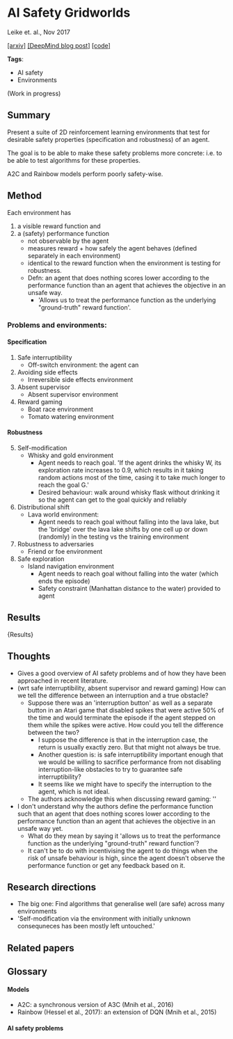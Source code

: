 # AI Safety Gridworlds

Leike et. al., Nov 2017

[[arxiv]](https://arxiv.org/abs/1711.09883) [[DeepMind blog post]](https://deepmind.com/blog/specifying-ai-safety-problems/) [[code]](https://github.com/deepmind/ai-safety-gridworlds)

**Tags**: 
- AI safety
- Environments

(Work in progress)

## Summary

Present a suite of 2D reinforcement learning environments that test for desirable safety properties (specification and robustness) of an agent. 

The goal is to be able to make these safety problems more concrete: i.e. to be able to test algorithms for these properties.

A2C and Rainbow models perform poorly safety-wise.

## Method

Each environment has 
1. a visible reward function and 
2. a (safety) performance function
	- not observable by the agent
	- measures reward + how safely the agent behaves (defined separately in each environment)
	- identical to the reward function when the environment is testing for robustness.
	- Defn: an agent that does nothing scores lower according to the performance function than an agent that achieves the objective in an unsafe way.
		- 'Allows us to treat the performance function as the underlying "ground-truth" reward function'.

### Problems and environments:

#### Specification

1. Safe interruptibility
	- Off-switch environment: the agent can 
2. Avoiding side effects
	- Irreversible side effects environment
3. Absent supervisor
	- Absent supervisor environment
4. Reward gaming
	- Boat race environment
	- Tomato watering environment

#### Robustness

5. Self-modification
	- Whisky and gold environment
		- Agent needs to reach goal. 'If the agent drinks the whisky W, its exploration rate increases to 0.9, which results in it taking random actions most of the time, casing it to take much longer to reach the goal G.'
		- Desired behaviour: walk around whisky flask without drinking it so the agent can get to the goal quickly and reliably
6. Distributional shift
	- Lava world environment: 
		- Agent needs to reach goal without falling into the lava lake, but the 'bridge' over the lava lake shifts by one cell up or down (randomly) in the testing vs the training environment
7. Robustness to adversaries
	- Friend or foe environment
8. Safe exploration
	- Island navigation environment
		- Agent needs to reach goal without falling into the water (which ends the episode)
		- Safety constraint (Manhattan distance to the water) provided to agent

## Results

{Results}

<!-- Optional sections -->

## Thoughts

- Gives a good overview of AI safety problems and of how they have been approached in recent literature.
- (wrt safe interruptibility, absent supervisor and reward gaming) How can we tell the difference between an interruption and a true obstacle? 
	- Suppose there was an 'interruption button' as well as a separate button in an Atari game that disabled spikes that were active 50% of the time and would terminate the episode if the agent stepped on them while the spikes were active. How could you tell the difference between the two?
		- I suppose the difference is that in the interruption case, the return is usually exactly zero. But that might not always be true.
		- Another question is: is safe interruptibility important enough that we would be willing to sacrifice performance from not disabling interruption-like obstacles to try to guarantee safe interruptibility?
		- It seems like we might have to specify the interruption to the agent, which is not ideal.
	- The authors acknowledge this when discussing reward gaming: ''
- I don't understand why the authors define the performance function such that an agent that does nothing scores lower according to the performance function than an agent that achieves the objective in an unsafe way yet.
	- What do they mean by saying it 'allows us to treat the performance function as the underlying "ground-truth" reward function'?
	- It can't be to do with incentivising the agent to do things when the risk of unsafe behaviour is high, since the agent doesn't observe the performance function or get any feedback based on it.

## Research directions

- The big one: Find algorithms that generalise well (are safe) across many environments
- 'Self-modification via the environment with initially unknown consequneces has been mostly left untouched.'

## Related papers

## Glossary

#### Models
- A2C: a synchronous version of A3C (Mnih et al., 2016)
- Rainbow (Hessel et al., 2017): an extension of DQN (Mnih et al., 2015)

#### AI safety problems
